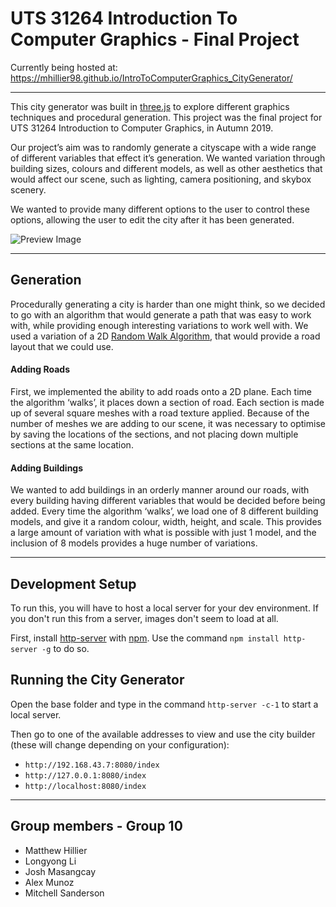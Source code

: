# UTS 31264 Introduction To Computer Graphics - Final Project

Currently being hosted at: https://mhillier98.github.io/IntroToComputerGraphics_CityGenerator/

---

This city generator was built in [three.js](https://threejs.org/) to explore different graphics techniques and procedural generation. This project was the final project for UTS 31264 Introduction to Computer Graphics, in Autumn 2019.

Our project’s aim was to randomly generate a cityscape with a wide range of different variables that effect it’s generation. We wanted variation through building sizes, colours and different models, as well as other aesthetics that would affect our scene, such as lighting, camera positioning, and skybox scenery.

We wanted to provide many different options to the user to control these options, allowing the user to edit the city after it has been generated.

![Preview Image](https://github.com/MHillier98/IntroToComputerGraphics_CityGenerator/blob/master/assets/preview%20images/preview.png "Preview Image")

---

## Generation
Procedurally generating a city is harder than one might think, so we decided to go with an algorithm that would generate a path that was easy to work with, while providing enough interesting variations to work well with. We used a variation of a 2D [Random Walk Algorithm](https://en.wikipedia.org/wiki/Random_walk), that would provide a road layout that we could use.

#### Adding Roads
First, we implemented the ability to add roads onto a  2D plane. Each time the algorithm ‘walks’, it places down a section of road. Each section is made up of several square meshes with a road texture applied. Because of the number of meshes we are adding to our scene, it was necessary to optimise by saving the locations of the sections, and not placing down multiple sections at the same location.

#### Adding Buildings
We wanted to add buildings in an orderly manner around our roads, with every building having different variables that would be decided before being added. Every time the algorithm ‘walks’, we load one of 8 different building models, and give it a random colour, width, height, and scale. This provides a large amount of variation with what is possible with just 1 model, and the inclusion of 8 models provides a huge number of variations.

---

## Development Setup
To run this, you will have to host a local server for your dev environment. If you don't run this from a server, images don't seem to load at all.

First, install [http-server](https://www.npmjs.com/package/http-server) with [npm](https://www.npmjs.com/). Use the command `npm install http-server -g` to do so.

## Running the City Generator
Open the base folder and type in the command `http-server -c-1` to start a local server.

Then go to one of the available addresses to view and use the city builder (these will change depending on your configuration):
* `http://192.168.43.7:8080/index` 
* `http://127.0.0.1:8080/index`
* `http://localhost:8080/index`

---

## Group members - Group 10
* Matthew Hillier
* Longyong Li
* Josh Masangcay
* Alex Munoz
* Mitchell Sanderson
